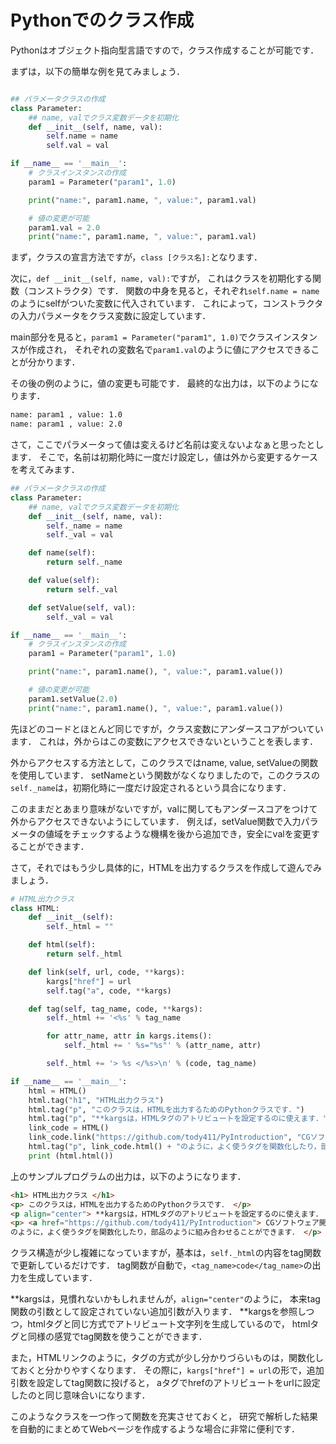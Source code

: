 Pythonでのクラス作成
====

Pythonはオブジェクト指向型言語ですので，クラス作成することが可能です．

まずは，以下の簡単な例を見てみましょう．

``` Python

## パラメータクラスの作成
class Parameter:
    ## name, valでクラス変数データを初期化
    def __init__(self, name, val):
        self.name = name
        self.val = val

if __name__ == '__main__':
    # クラスインスタンスの作成
    param1 = Parameter("param1", 1.0)

    print("name:", param1.name, ", value:", param1.val)

    # 値の変更が可能
    param1.val = 2.0
    print("name:", param1.name, ", value:", param1.val)
```

まず，クラスの宣言方法ですが，```class [クラス名]:```となります．

次に，```def __init__(self, name, val):```ですが，
これはクラスを初期化する関数（コンストラクタ）です．
関数の中身を見ると，それぞれ```self.name = name```のようにselfがついた変数に代入されています．
これによって，コンストラクタの入力パラメータをクラス変数に設定しています．

main部分を見ると，```param1 = Parameter("param1", 1.0)```でクラスインスタンスが作成され，
それぞれの変数名で```param1.val```のように値にアクセスできることが分かります．

その後の例のように，値の変更も可能です．
最終的な出力は，以下のようになります．

``` bash
name: param1 , value: 1.0
name: param1 , value: 2.0
```

さて，ここでパラメータって値は変えるけど名前は変えないよなぁと思ったとします．
そこで，名前は初期化時に一度だけ設定し，値は外から変更するケースを考えてみます．

``` Python
## パラメータクラスの作成
class Parameter:
    ## name, valでクラス変数データを初期化
    def __init__(self, name, val):
        self._name = name
        self._val = val

    def name(self):
        return self._name

    def value(self):
        return self._val

    def setValue(self, val):
        self._val = val

if __name__ == '__main__':
    # クラスインスタンスの作成
    param1 = Parameter("param1", 1.0)

    print("name:", param1.name(), ", value:", param1.value())

    # 値の変更が可能
    param1.setValue(2.0)
    print("name:", param1.name(), ", value:", param1.value())
```

先ほどのコードとほとんど同じですが，クラス変数にアンダースコアがついています．
これは，外からはこの変数にアクセスできないということを表します．

外からアクセスする方法として，このクラスではname, value, setValueの関数を使用しています．
setNameという関数がなくなりましたので，このクラスの```self._name```は，初期化時に一度だけ設定されるという具合になります．

このままだとあまり意味がないですが，valに関してもアンダースコアをつけて外からアクセスできないようにしています．
例えば，setValue関数で入力パラメータの値域をチェックするような機構を後から追加でき，安全にvalを変更することができます．

さて，それではもう少し具体的に，HTMLを出力するクラスを作成して遊んでみましょう．

``` Python
# HTML出力クラス
class HTML:
    def __init__(self):
        self._html = ""

    def html(self):
        return self._html

    def link(self, url, code, **kargs):
        kargs["href"] = url
        self.tag("a", code, **kargs)

    def tag(self, tag_name, code, **kargs):
        self._html += '<%s' % tag_name

        for attr_name, attr in kargs.items():
            self._html += ' %s="%s"' % (attr_name, attr)

        self._html += '> %s </%s>\n' % (code, tag_name)

if __name__ == '__main__':
    html = HTML()
    html.tag("h1", "HTML出力クラス")
    html.tag("p", "このクラスは，HTMLを出力するためのPythonクラスです．")
    html.tag("p", "**kargsは，HTMLタグのアトリビュートを設定するのに使えます．", align="center")
    link_code = HTML()
    link_code.link("https://github.com/tody411/PyIntroduction", "CGソフトウェア開発のためのPython入門")
    html.tag("p", link_code.html() + "のように，よく使うタグを関数化したり，部品のように組み合わせることができます．")
    print (html.html())
```

上のサンプルプログラムの出力は，以下のようになります．

``` html
<h1> HTML出力クラス </h1>
<p> このクラスは，HTMLを出力するためのPythonクラスです． </p>
<p align="center"> **kargsは，HTMLタグのアトリビュートを設定するのに使えます． </p>
<p> <a href="https://github.com/tody411/PyIntroduction"> CGソフトウェア開発のためのPython入門 </a>
のように，よく使うタグを関数化したり，部品のように組み合わせることができます． </p>
```

クラス構造が少し複雑になっていますが，基本は，```self._html```の内容をtag関数で更新しているだけです．
tag関数が自動で，```<tag_name>code</tag_name>```の出力を生成しています．

**kargsは，見慣れないかもしれませんが，```align="center"```のように，
本来tag関数の引数として設定されていない追加引数が入ります．
**kargsを参照しつつ，htmlタグと同じ方式でアトリビュート文字列を生成しているので，
htmlタグと同様の感覚でtag関数を使うことができます．

また，HTMLリンクのように，タグの方式が少し分かりづらいものは，関数化しておくと分かりやすくなります．
その際に，```kargs["href"] = url```の形で，追加引数を設定してtag関数に投げると，
aタグでhrefのアトリビュートをurlに設定したのと同じ意味合いになります．

このようなクラスを一つ作って関数を充実させておくと，
研究で解析した結果を自動的にまとめてWebページを作成するような場合に非常に便利です．